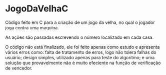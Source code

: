 # JogoDaVelhaC

Código feito em C para a criação de um jogo da velha, no qual o jogador joga contra uma maquina.

As ações são passadas escrevendo o número localizado em cada casa.

O código não está finalizado, ele foi feito apenas como estudo e apresenta vários erros como: falta de tratamento de erros, logo não tolera falhas do usuário; design simples, utilizado apenas para teste do algoritmo; e uma solução que provavelmente não é muito efeciente na função de verificação de vencedor.
